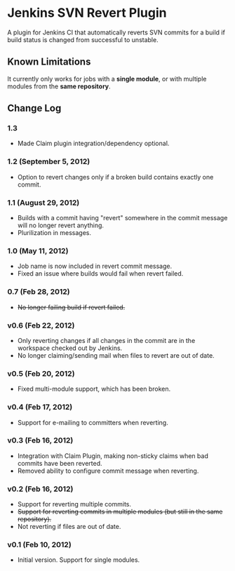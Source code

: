 Jenkins SVN Revert Plugin
=========================

A plugin for Jenkins CI that automatically reverts SVN commits for a build if build status is changed from successful to unstable.

Known Limitations
-----------------
It currently only works for jobs with a **single module**, or with multiple modules from the **same repository**.

Change Log
----------

### 1.3

- Made Claim plugin integration/dependency optional.

### 1.2 (September 5, 2012)

- Option to revert changes only if a broken build contains exactly one commit.

### 1.1 (August 29, 2012)

- Builds with a commit having "revert" somewhere in the commit message will no longer revert anything.
- Plurilization in messages.

### 1.0 (May 11, 2012)

- Job name is now included in revert commit message.
- Fixed an issue where builds would fail when revert failed.

### 0.7 (Feb 28, 2012)

- ~~No longer failing build if revert failed.~~

### v0.6 (Feb 22, 2012)

- Only reverting changes if all changes in the commit are in the workspace checked out by Jenkins.
- No longer claiming/sending mail when files to revert are out of date.

### v0.5 (Feb 20, 2012)

- Fixed multi-module support, which has been broken.

### v0.4 (Feb 17, 2012)

- Support for e-mailing to committers when reverting.

### v0.3 (Feb 16, 2012)

- Integration with Claim Plugin, making non-sticky claims when bad commits have been reverted.
- Removed ability to configure commit message when reverting.

### v0.2 (Feb 16, 2012)

- Support for reverting multiple commits.
- ~~Support for reverting commits in multiple modules (but still in the same repository).~~
- Not reverting if files are out of date.

### v0.1 (Feb 10, 2012)

- Initial version. Support for single modules.
